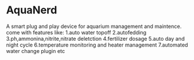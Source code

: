 # AquaNerd
A smart plug and play device for aquarium management and maintence.
come with features like:
1.auto water topoff
2.autofedding 
3.ph,ammonina,nitrite,nitrate deletction
4.fertilizer dosage
5.auto day and night cycle
6.temperature monitoring and heater management
7.automated water change plugin
etc
